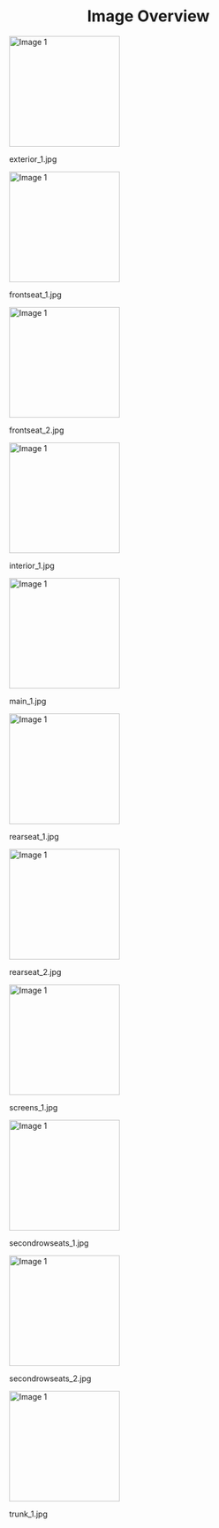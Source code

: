<h1 style ="text-align: center;"> Image Overview </h1>
<div>
<div>
<img src="https://media.evkx.net/multimedia/models/bmw/ix/ix_xdrive50/exterior_1_xst.jpg" alt="Image 1" style="width: 200px;">
<p>exterior_1.jpg</p>
</div>
<div>
<img src="https://media.evkx.net/multimedia/models/bmw/ix/ix_xdrive50/frontseat_1_xst.jpg" alt="Image 1" style="width: 200px;">
<p>frontseat_1.jpg</p>
</div>
<div>
<img src="https://media.evkx.net/multimedia/models/bmw/ix/ix_xdrive50/frontseat_2_xst.jpg" alt="Image 1" style="width: 200px;">
<p>frontseat_2.jpg</p>
</div>
<div>
<img src="https://media.evkx.net/multimedia/models/bmw/ix/ix_xdrive50/interior_1_xst.jpg" alt="Image 1" style="width: 200px;">
<p>interior_1.jpg</p>
</div>
<div>
<img src="https://media.evkx.net/multimedia/models/bmw/ix/ix_xdrive50/main_1_xst.jpg" alt="Image 1" style="width: 200px;">
<p>main_1.jpg</p>
</div>
<div>
<img src="https://media.evkx.net/multimedia/models/bmw/ix/ix_xdrive50/rearseat_1_mt.jpg" alt="Image 1" style="width: 200px;">
<p>rearseat_1.jpg</p>
</div>
<div>
<img src="https://media.evkx.net/multimedia/models/bmw/ix/ix_xdrive50/rearseat_2_mt.jpg" alt="Image 1" style="width: 200px;">
<p>rearseat_2.jpg</p>
</div>
<div>
<img src="https://media.evkx.net/multimedia/models/bmw/ix/ix_xdrive50/screens_1_xst.jpg" alt="Image 1" style="width: 200px;">
<p>screens_1.jpg</p>
</div>
<div>
<img src="https://media.evkx.net/multimedia/models/bmw/ix/ix_xdrive50/secondrowseats_1_xst.jpg" alt="Image 1" style="width: 200px;">
<p>secondrowseats_1.jpg</p>
</div>
<div>
<img src="https://media.evkx.net/multimedia/models/bmw/ix/ix_xdrive50/secondrowseats_2_xst.jpg" alt="Image 1" style="width: 200px;">
<p>secondrowseats_2.jpg</p>
</div>
<div>
<img src="https://media.evkx.net/multimedia/models/bmw/ix/ix_xdrive50/trunk_1_xst.jpg" alt="Image 1" style="width: 200px;">
<p>trunk_1.jpg</p>
</div>
</div>
